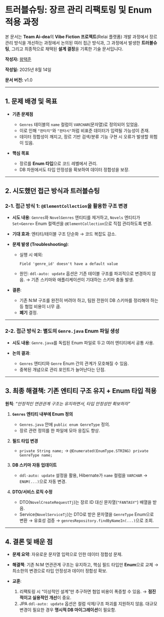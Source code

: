 # 트러블슈팅: 장르 관리 리팩토링 및 Enum 적용 과정

본 문서는 **Team Ai-dea**의 **Vibe Fiction 프로젝트**(Relai 플랫폼) 개발 과정에서 장르 관리 방식을 개선하는 과정에서 논의된 여러 접근 방식과, 그 과정에서 발생한 **트러블슈팅**, 그리고 최종적으로 채택된 **설계 결정**을 기록한 기술 문서입니다.

**작성자:** [왕택준](https://github.com/TJK98)

**작성일:** 2025년 8월 14일

**문서 버전:** v1.0

---

## 1. 문제 배경 및 목표

* **기존 문제점**

  * `Genres` 테이블의 `name` 컬럼이 `VARCHAR`(문자열)로 정의되어 있었음.
  * 이로 인해 `"판타지"`와 `"판타시"`처럼 비표준 데이터가 입력될 가능성이 존재.
  * 데이터 정합성이 깨지고, 장르 기반 검색/분류 기능 구현 시 오류가 발생할 위험이 있음.

* **핵심 목표**

  * 장르를 **Enum 타입**으로 코드 레벨에서 관리.
  * DB 차원에서도 타입 안정성을 확보하여 데이터 정합성을 보장.

---

## 2. 시도했던 접근 방식과 트러블슈팅

### 2-1. 접근 방식 1: `@ElementCollection`을 활용한 구조 변경

* **시도 내용**:
  `Genres`와 `NovelGenres` 엔티티를 제거하고, `Novels` 엔티티가 `Set<Genre>` Enum 컬렉션을 `@ElementCollection`으로 직접 관리하도록 변경.

* **기대 효과**:
  엔티티/테이블 구조 단순화 → 코드 복잡도 감소.

* **문제 발생 (Troubleshooting)**:

  * 실행 시 예외:

    ```text
    Field 'genre_id' doesn't have a default value
    ```
  * 원인: `ddl-auto: update` 옵션은 기존 테이블 구조를 파괴적으로 변경하지 않음.
    → 기존 스키마와 애플리케이션이 기대하는 스키마 충돌 발생.

* **결론**:

  * 기존 N\:M 구조를 완전히 버려야 하고, 팀원 전원이 DB 스키마를 정리해야 하는 등 협업 비용이 너무 큼.
  * **폐기** 결정.

---

### 2-2. 접근 방식 2: 별도의 `Genre.java` Enum 파일 생성

* **시도 내용**:
  `Genre.java`를 독립된 Enum 파일로 두고 여러 엔티티에서 공통 사용.

* **논의 결과**:

  * `Genres` 엔티티와 `Genre` Enum 간의 관계가 모호해질 수 있음.
  * 중복된 개념으로 관리 포인트가 늘어난다는 단점.

---

## 3. 최종 해결책: 기존 엔티티 구조 유지 + Enum 타입 적용

**원칙**: *“안정적인 연관관계 구조는 유지하면서, 타입 안정성만 확보하자”*

1. **`Genres` 엔티티 내부에 Enum 정의**

   * `Genres.java` 안에 `public enum GenreType` 정의.
   * 장르 관련 정의를 한 파일에 모아 응집도 향상.

2. **필드 타입 변경**

   * `private String name;` → `@Enumerated(EnumType.STRING) private GenreType name;`

3. **DB 스키마 자동 업데이트**

   * `ddl-auto: update` 설정을 활용, Hibernate가 `name` 컬럼을 `VARCHAR` → `ENUM(...)`으로 자동 변경.

4. **DTO/서비스 로직 수정**

   * DTO(`NovelCreateRequestTj`)는 장르 ID 대신 문자열(`"FANTASY"`) 배열을 받음.
   * Service(`NovelServiceTj`)는 DTO로 받은 문자열을 `GenreType` Enum으로 변환 → 유효성 검증 → `genresRepository.findByNameIn(...)`으로 조회.

---

## 4. 결론 및 배운 점

* **문제 요약**: 자유로운 문자열 입력으로 인한 데이터 정합성 문제.

* **해결책**: 기존 N\:M 연관관계 구조는 유지하고, 핵심 필드 타입만 **Enum**으로 교체 → 최소한의 변경으로 타입 안정성과 데이터 정합성 확보.

* **교훈**:

  1. 리팩토링 시 “이상적인 설계”만 추구하면 협업 비용이 폭증할 수 있음. → **점진적이고 실용적인 개선**이 중요.
  2. JPA `ddl-auto: update` 옵션은 컬럼 삭제/구조 파괴를 지원하지 않음. 대규모 변경이 필요한 경우 **명시적 DB 마이그레이션**이 필요함.
